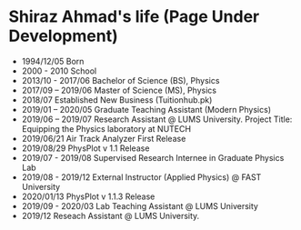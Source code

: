 Shiraz Ahmad's life (Page Under Development)
===============

- 1994/12/05 Born
- 2000 - 2010 School
- 2013/10 - 2017/06 Bachelor of Science (BS), Physics
- 2017/09 – 2019/06 Master of Science (MS), Physics
- 2018/07 Established New Business (Tuitionhub.pk)
- 2019/01 – 2020/05 Graduate Teaching Assistant (Modern Physics)
- 2019/06 – 2019/07 Research Assistant @ LUMS University. Project Title: Equipping the Physics laboratory at NUTECH
- 2019/06/21 Air Track Analyzer First Release
- 2019/08/29 PhysPlot v 1.1 Release
- 2019/07 - 2019/08 Supervised Research Internee in Graduate Physics Lab
- 2019/08 - 2019/12 External Instructor (Applied Physics) @ FAST University
- 2020/01/13 PhysPlot v 1.1.3 Release
- 2019/09 - 2020/03 Lab Teaching Assistant @ LUMS University
- 2019/12 Reseach Assistant @ LUMS University.
